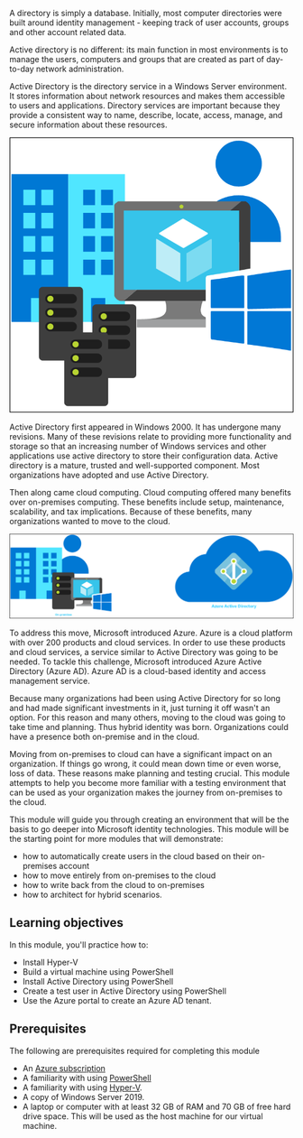 A directory is simply a database. Initially, most computer directories were built around identity management - keeping track of user accounts, groups and other account related data. 

Active directory is no different: its main function in most environments is to manage the users, computers and groups that are created as part of day-to-day network administration.

Active Directory is the directory service in a Windows Server environment. It stores information about network resources and makes them accessible to users and applications. Directory services are important because they provide a consistent way to name, describe, locate, access, manage, and secure information about these resources.

![Diagram that shows a basic AD environment.](../media/intro-1.png)


Active Directory first appeared in Windows 2000. It has undergone many revisions. Many of these revisions relate to providing more functionality and storage so that an increasing number of Windows services and other applications use active directory to store their configuration data. Active directory is a mature, trusted and well-supported component.  Most organizations have adopted and use Active Directory.

Then along came cloud computing.  Cloud computing offered many benefits over on-premises computing.  These benefits include setup, maintenance, scalability, and tax implications.  Because of these benefits, many organizations wanted to move to the cloud.

![Diagram that shows a basic Azure AD environment.](../media/prepare-6.png)

To address this move, Microsoft introduced Azure.  Azure is a cloud platform with over 200 products and cloud services. In order to use these products and cloud services, a service similar to Active Directory was going to be needed.  To tackle this challenge, Microsoft introduced Azure Active Directory (Azure AD).  Azure AD is a cloud-based identity and access management service. 

Because many organizations had been using Active Directory for so long and had made significant investments in it, just turning it off wasn't an option.  For this reason and many others, moving to the cloud was going to take time and planning.  Thus hybrid identity was born.  Organizations could have a presence both on-premise and in the cloud.

Moving from on-premises to cloud can have a significant impact on an organization.  If things go wrong, it could mean down time or even worse, loss of data.  These reasons make planning and testing crucial.  This module attempts to help you become more familiar with a testing environment that can be used as your organization makes the journey from on-premises to the cloud.



This module will guide you through creating an environment that will be the basis to go deeper into Microsoft identity technologies.  This module will be the starting point for more modules that will demonstrate: 
- how to automatically create users in the cloud based on their on-premises account   
- how to move entirely from on-premises to the cloud
- how to write back from the cloud to on-premises
- how to architect for hybrid scenarios.

## Learning objectives

In this module, you'll practice how to:

 - Install Hyper-V
 - Build a virtual machine using PowerShell
 - Install Active Directory using PowerShell
 - Create a test user in Active Directory using PowerShell
 - Use the Azure portal to create an Azure AD tenant.

## Prerequisites

The following are prerequisites required for completing this module
- An [Azure subscription](https://azure.microsoft.com/free)
- A familiarity with using [PowerShell](https://docs.microsoft.com/powershell/scripting/overview?view=powershell-7.2)
- A familiarity with using [Hyper-V](https://docs.microsoft.com/virtualization/hyper-v-on-windows/about/).
- A copy of Windows Server 2019.
- A laptop or computer with at least 32 GB of RAM and 70 GB of free hard drive space.  This will be used as the host machine for our virtual machine.













